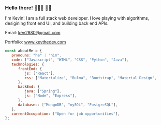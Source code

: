 ### Hello there! 👨🏻‍💻 👋🏽

I'm Kevin! I am a full stack web developer. I love playing with algorithms, desigining front end UI, and building back end APIs. 

Email: kev2980@gmail.com

Portfolio: www.kevthedev.com

```javascript
const aboutMe = {
   pronouns: "he" | "him",
   code: ["Javascript", "HTML", "CSS", "Python", "Java"],
   technologies: {
      frontEnd: {
         js: ["React"],
         css: ["Materialize", "Bulma", "Bootstrap", "Material Design", "Semantic UI"]
      },
      backEnd: {
         java: ["Spring"],
         js: ["Node", "Express"],
      },
      databases: ["MongoDB", "mySQL", "PostgreSQL"],
   },
   currentOccupation: ["Open for job opportunities"],
};
```

